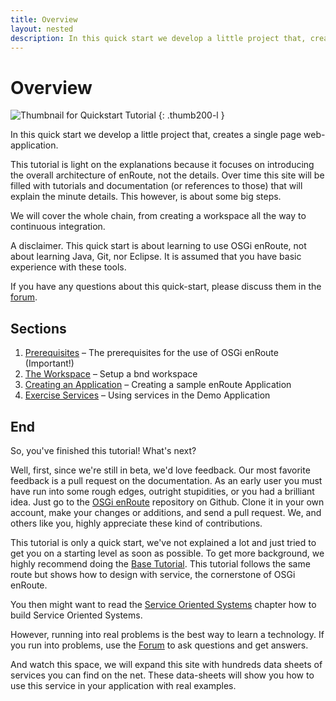 ```yaml
---
title: Overview
layout: nested
description: In this quick start we develop a little project that, creates a single page web-application.
---
```

# Overview

![Thumbnail for Quickstart Tutorial]({{site.baseurl}}/documentation/tutorials/quick_start/img/app-0.png)
{: .thumb200-l }

In this quick start we develop a little project that, creates a single page web-application.

This tutorial is light on the explanations because it focuses on introducing the overall architecture of enRoute, not the details. Over time this site will be filled with tutorials and documentation (or references to those) that will explain the minute details. This however, is about some big steps.

We will cover the whole chain, from creating a workspace all the way to continuous integration.

A disclaimer. This quick start is about learning to use OSGi enRoute, not about learning Java, Git, nor Eclipse. It is assumed that you have basic experience with these tools.

If you have any questions about this quick-start, please discuss them in the [forum][forum].

## Sections

1. [Prerequisites]({{site.baseurl}}/documentation/tutorials/quick_start/prerequisites.html) – The prerequisites for the use of OSGi enRoute (Important!)
1. [The Workspace]({{site.baseurl}}/documentation/tutorials/quick_start/workspace.html) – Setup a bnd workspace
1. [Creating an Application]({{site.baseurl}}/documentation/tutorials/quick_start/create_an_application.html) – Creating a sample enRoute Application
1. [Exercise Services]({{site.baseurl}}/documentation/tutorials/quick_start/exercise_service.html) – Using services in the Demo Application


## End

So, you've finished this tutorial! What's next?

Well, first, since we're still in beta, we'd love feedback. Our most favorite feedback is a pull request on the documentation. As an early user you must have run into some rough edges, outright stupidities, or you had a brilliant idea. Just go to the [OSGi enRoute][enroute-doc] repository on Github. Clone it in your own account, make your changes or additions, and send a pull request. We, and others like you, highly appreciate these kind of contributions.

This tutorial is only a quick start, we've not explained a lot and just tried to get you on a starting level as soon as possible. To get more background, we highly recommend doing the [Base Tutorial](220-tutorial-base.html). This tutorial follows the same route but shows how to design with service, the cornerstone of OSGi enRoute.

You then might want to read the [Service Oriented Systems](215-sos.html) chapter how to build Service Oriented Systems.

However, running into real problems is the best way to learn a technology. If you run into problems, use the [Forum][forum] to ask questions and get answers.

And watch this space, we will expand this site with hundreds data sheets of services you can find on the net. These data-sheets will show you how to use this service in your application with real examples. 

[forum]: /forum.html
[enroute-doc]: https://github.com/osgi/osgi.enroute.site
